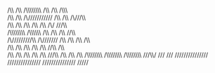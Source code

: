    /\\\        /\\\  /\\\\\\\\\\\\\\\  /\\\              /\\\                   /\\\\\    
   \/\\\       \/\\\ \/\\\///////////  \/\\\             \/\\\                 /\\\///\\\    
    \/\\\       \/\\\ \/\\\             \/\\\             \/\\\               /\\\/  \///\\\     
     \/\\\\\\\\\\\\\\\ \/\\\\\\\\\\\     \/\\\             \/\\\              /\\\      \//\\\    
      \/\\\/////////\\\ \/\\\///////      \/\\\             \/\\\             \/\\\       \/\\\    
       \/\\\       \/\\\ \/\\\             \/\\\             \/\\\             \//\\\     /\\\   
        \/\\\       \/\\\ \/\\\             \/\\\             \/\\\             \///\\\  /\\\ 
         \/\\\       \/\\\ \/\\\\\\\\\\\\\\\ \/\\\\\\\\\\\\\\\ \/\\\\\\\\\\\\\\\   \///\\\\\/
          \///        \///  \///////////////  \///////////////  \///////////////      \/////

